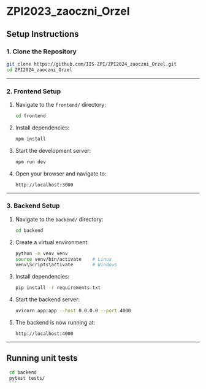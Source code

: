# ZPI2023_zaoczni_Orzel

## **Setup Instructions**

### **1. Clone the Repository**
```bash
git clone https://github.com/IIS-ZPI/ZPI2024_zaoczni_Orzel.git
cd ZPI2024_zaoczni_Orzel
```

---

### **2. Frontend Setup**

1. Navigate to the `frontend/` directory:
   ```bash
   cd frontend
   ```

2. Install dependencies:
   ```bash
   npm install
   ```

3. Start the development server:
   ```bash
   npm run dev
   ```

4. Open your browser and navigate to:
   ```
   http://localhost:3000
   ```

---

### **3. Backend Setup**

1. Navigate to the `backend/` directory:
   ```bash
   cd backend
   ```

2. Create a virtual environment:
   ```bash
   python -m venv venv
   source venv/bin/activate    # Linux
   venv\Scripts\activate       # Windows
   ```

3. Install dependencies:
   ```bash
   pip install -r requirements.txt
   ```

4. Start the backend server:
   ```bash
   uvicorn app:app --host 0.0.0.0 --port 4000
   ```

5. The backend is now running at:
   ```
   http://localhost:4000
   ```

---

## **Running unit tests**
   ```bash
    cd backend
    pytest tests/
    ```